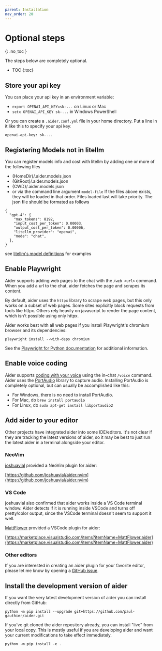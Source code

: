 ```yaml
---
parent: Installation
nav_order: 20
---
```


# Optional steps
{: .no_toc }

The steps below are completely optional.

- TOC
{:toc}


## Store your api key 

You can place your api key in an environment variable:

* `export OPENAI_API_KEY=sk-...` on Linux or Mac
* `setx OPENAI_API_KEY sk-...` in Windows PowerShell

Or you can create a `.aider.conf.yml` file in your home directory.
Put a line in it like this to specify your api key:

```
openai-api-key: sk-...
```

## Registering Models not in litellm 

You can register models info and cost with litellm by adding one or more of the following files
* {HomeDir}/.aider.models.json
* {GitRoot}/.aider.models.json
* {CWD}/.aider.models.json
* or via the command line argument `model-file`
If the files above exists, they will be loaded in that order. Files loaded last will take priority.
The json file should be formated as follows
```
{
  "gpt-4": {
    "max_tokens": 8192,
    "input_cost_per_token": 0.00003,
    "output_cost_per_token": 0.00006,
    "litellm_provider": "openai",
    "mode": "chat",
  },
}
```
see [litellm's model definitions](https://github.com/BerriAI/litellm/blob/main/model_prices_and_context_window.json) for examples

## Enable Playwright 

Aider supports adding web pages to the chat with the `/web <url>` command.
When you add a url to the chat, aider fetches the page and scrapes its
content.

By default, aider uses the `httpx` library to scrape web pages, but this only
works on a subset of web pages.
Some sites explicitly block requests from tools like httpx.
Others rely heavily on javascript to render the page content,
which isn't possible using only httpx.

Aider works best with all web pages if you install
Playwright's chromium browser and its dependencies:

```
playwright install --with-deps chromium
```

See the
[Playwright for Python documentation](https://playwright.dev/python/docs/browsers#install-system-dependencies)
for additional information.


## Enable voice coding 

Aider supports [coding with your voice](https://aider.chat/docs/voice.html)
using the in-chat `/voice` command.
Aider uses the [PortAudio](http://www.portaudio.com) library to
capture audio.
Installing PortAudio is completely optional, but can usually be accomplished like this:

- For Windows, there is no need to install PortAudio.
- For Mac, do `brew install portaudio`
- For Linux, do `sudo apt-get install libportaudio2`

## Add aider to your editor 

Other projects have integrated aider into some IDE/editors.
It's not clear if they are tracking the latest
versions of aider,
so it may be best to just run the latest
aider in a terminal alongside your editor.

### NeoVim

[joshuavial](https://github.com/joshuavial) provided a NeoVim plugin for aider:

[https://github.com/joshuavial/aider.nvim](https://github.com/joshuavial/aider.nvim)

### VS Code

joshuavial also confirmed that aider works inside a VS Code terminal window.
Aider detects if it is running inside VSCode and turns off pretty/color output,
since the VSCode terminal doesn't seem to support it well.

[MattFlower](https://github.com/MattFlower) provided a VSCode plugin for aider:

[https://marketplace.visualstudio.com/items?itemName=MattFlower.aider](https://marketplace.visualstudio.com/items?itemName=MattFlower.aider)

### Other editors

If you are interested in creating an aider plugin for your favorite editor,
please let me know by opening a
[GitHub issue](https://github.com/paul-gauthier/aider/issues).


## Install the development version of aider 

If you want the very latest development version of aider
you can install directly from GitHub:

```
python -m pip install --upgrade git+https://github.com/paul-gauthier/aider.git
```

If you've git cloned the aider repository already, you can install "live" from your local copy. This is mostly useful if you are developing aider and want your current modifications to take effect immediately.

```
python -m pip install -e .
```


